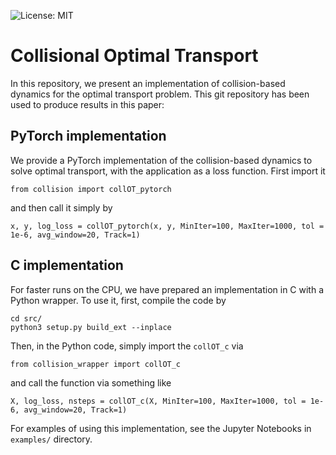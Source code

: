 ![License: MIT](https://img.shields.io/badge/License-MIT-yellow.svg)

# Collisional Optimal Transport

In this repository, we present an implementation of collision-based dynamics for the optimal transport problem. This git repository has been used to produce results in this paper:

## PyTorch implementation
We provide a PyTorch implementation of the collision-based dynamics to solve optimal transport, with the application as a loss function. First import it
```
from collision import collOT_pytorch
```
and then call it simply by
```
x, y, log_loss = collOT_pytorch(x, y, MinIter=100, MaxIter=1000, tol = 1e-6, avg_window=20, Track=1)
```

## C implementation
For faster runs on the CPU, we have prepared an implementation in C with a Python wrapper. To use it, first, compile the code by

```
cd src/
python3 setup.py build_ext --inplace
```

Then, in the Python code, simply import the ```collOT_c``` via
```
from collision_wrapper import collOT_c
```
and call the function via something like
```
X, log_loss, nsteps = collOT_c(X, MinIter=100, MaxIter=1000, tol = 1e-6, avg_window=20, Track=1)
```

For examples of using this implementation, see the Jupyter Notebooks in ```examples/``` directory.
